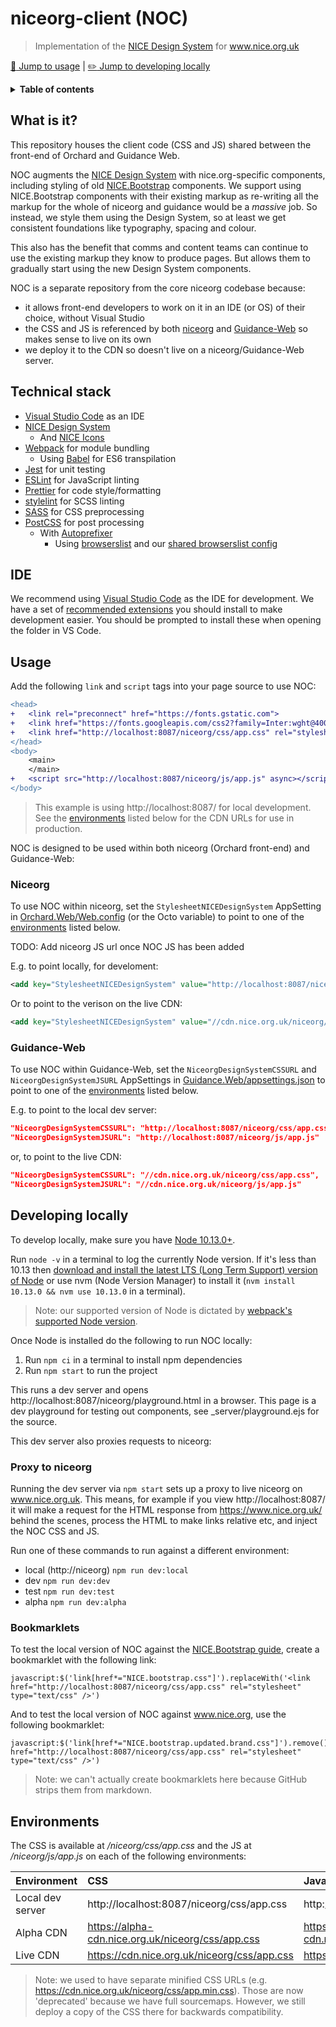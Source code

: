 # niceorg-client (NOC)

> Implementation of the [NICE Design System](https://design-system.nice.org.uk/) for www.nice.org.uk

[:rocket: Jump to usage](#usage) | [:pencil2: Jump to developing locally](#developing-locally)

<details>
<summary><strong>Table of contents</strong></summary>

- [What is it?](#what-is-it)
- [Technical stack](#technical-stack)
- [IDE](#ide)
- [Usage](#usage)
	- [Niceorg](#niceorg)
	- [Guidance-Web](#guidance-web)
- [Developing locally](#developing-locally)
	- [Proxy to niceorg](#proxy-to-niceorg)
	- [Bookmarklets](#bookmarklets)
- [Environments](#environments)

</details>

## What is it?

This repository houses the client code (CSS and JS) shared between the front-end of Orchard and Guidance Web.

NOC augments the [NICE Design System](https://design-system.nice.org.uk/) with nice.org-specific components, including styling of old [NICE.Bootstrap](https://github.com/nice-digital/NICE.Bootstrap) components. We support using NICE.Bootstrap components with their existing markup as re-writing all the markup for the whole of niceorg and guidance would be a _massive_ job. So instead, we style them using the Design System, so at least we get consistent foundations like typography, spacing and colour.

This also has the benefit that comms and content teams can continue to use the existing markup they know to produce pages. But allows them to gradually start using the new Design System components.

NOC is a separate repository from the core niceorg codebase because:

- it allows front-end developers to work on it in an IDE (or OS) of their choice, without Visual Studio
- the CSS and JS is referenced by both [niceorg](https://github.com/nice-digital/niceorg) and [Guidance-Web](https://github.com/nice-digital/guidance-web) so makes sense to live on its own
- we deploy it to the CDN so doesn't live on a niceorg/Guidance-Web server.

## Technical stack

- [Visual Studio Code](https://code.visualstudio.com/) as an IDE
- [NICE Design System](https://design-system.nice.org.uk/)
  - And [NICE Icons](https://github.com/nice-digital/nice-icons)
- [Webpack](https://webpack.js.org/) for module bundling
  - Using [Babel](https://babeljs.io/) for ES6 transpilation
- [Jest](https://jestjs.io/) for unit testing
- [ESLint](https://eslint.org/) for JavaScript linting
- [Prettier](https://prettier.io/) for code style/formatting
- [stylelint](https://stylelint.io/) for SCSS linting
- [SASS](https://sass-lang.com/) for CSS preprocessing
- [PostCSS](http://postcss.org/) for post processing
  - With [Autoprefixer](https://github.com/postcss/autoprefixer)
    - Using [browserslist](https://github.com/browserslist/browserslist) and our [shared browserslist config](https://github.com/nice-digital/browserslist-config#readme)

## IDE

We recommend using [Visual Studio Code](https://code.visualstudio.com/) as the IDE for development. We have a set of [recommended extensions](.vscode/extensions.json) you should install to make development easier. You should be prompted to install these when opening the folder in VS Code.

## Usage

Add the following `link` and `script` tags into your page source to use NOC:

```diff
<head>
+	<link rel="preconnect" href="https://fonts.gstatic.com">
+	<link href="https://fonts.googleapis.com/css2?family=Inter:wght@400;600&family=Lora:ital,wght@0,600;1,600&display=swap" rel="stylesheet">
+	<link href="http://localhost:8087/niceorg/css/app.css" rel="stylesheet" type="text/css" />
</head>
<body>
	<main>
	</main>
+	<script src="http://localhost:8087/niceorg/js/app.js" async></script>
</body>
```

> This example is using http://localhost:8087/ for local development. See the [environments](#environments) listed below for the CDN URLs for use in production.

NOC is designed to be used within both niceorg (Orchard front-end) and Guidance-Web:

### Niceorg

To use NOC within niceorg, set the `StylesheetNICEDesignSystem` AppSetting in [Orchard.Web/Web.config](https://github.com/nice-digital/niceorg/blob/master/src/Orchard.Web/Web.config) (or the Octo variable) to point to one of the [environments](#environments) listed below.

TODO: Add niceorg JS url once NOC JS has been added

E.g. to point locally, for develoment:

```xml
<add key="StylesheetNICEDesignSystem" value="http://localhost:8087/niceorg/css/app.css" />
```

Or to point to the verison on the live CDN:

```xml
<add key="StylesheetNICEDesignSystem" value="//cdn.nice.org.uk/niceorg/css/app.css" />
```

### Guidance-Web

To use NOC within Guidance-Web, set the `NiceorgDesignSystemCSSURL` and `NiceorgDesignSystemJSURL` AppSettings in [Guidance.Web/appsettings.json](https://github.com/nice-digital/guidance-web/blob/master/Guidance.Web/appsettings.json#L121-L123) to point to one of the [environments](#environments) listed below.

E.g. to point to the local dev server:

```json
"NiceorgDesignSystemCSSURL": "http://localhost:8087/niceorg/css/app.css",
"NiceorgDesignSystemJSURL": "http://localhost:8087/niceorg/js/app.js"
```

or, to point to the live CDN:

```json
"NiceorgDesignSystemCSSURL": "//cdn.nice.org.uk/niceorg/css/app.css",
"NiceorgDesignSystemJSURL": "//cdn.nice.org.uk/niceorg/js/app.js"
```

## Developing locally

To develop locally, make sure you have [Node 10.13.0+](https://nodejs.org/en/download/).

Run `node -v` in a terminal to log the currently Node version. If it's less than 10.13 then [download and install the latest LTS (Long Term Support) version of Node](https://nodejs.org/en/download/) or use nvm (Node Version Manager) to install it (`nvm install 10.13.0 && nvm use 10.13.0` in a terminal). 

> Note: our supported version of Node is dictated by [webpack's supported Node version](https://webpack.js.org/concepts/#environment).

Once Node is installed do the following to run NOC locally:

1. Run `npm ci` in a terminal to install npm dependencies
2. Run `npm start` to run the project

This runs a dev server and opens http://localhost:8087/niceorg/playground.html in a browser. This page is a dev playground for testing out components, see _server/playground.ejs for the source.

This dev server also proxies requests to niceorg:

### Proxy to niceorg

Running the dev server via `npm start` sets up a proxy to live niceorg on www.nice.org.uk. This means, for example if you view http://localhost:8087/ it will make a request for the HTML response from https://www.nice.org.uk/ behind the scenes, process the HTML to make links relative etc, and inject the NOC CSS and JS.

Run one of these commands to run against a different environment:

- local (http://niceorg) `npm run dev:local`
- dev `npm run dev:dev`
- test `npm run dev:test`
- alpha `npm run dev:alpha`

### Bookmarklets

To test the local version of NOC against the [NICE.Bootstrap guide](http://nice-digital.github.io/NICE.Bootstrap/index.html), create a bookmarklet with the following link:

```
javascript:$('link[href*="NICE.bootstrap.css"]').replaceWith('<link href="http://localhost:8087/niceorg/css/app.css" rel="stylesheet" type="text/css" />')
```

And to test the local version of NOC against www.nice.org, use the following bookmarklet:

```
javascript:$('link[href*="NICE.bootstrap.updated.brand.css"]').remove(),$('link[href*="fontawesome.css"]').remove(),$('link[href*="NICE.glyphs.css"]').remove(),$('link[href*="NICE.base"]').remove(),$("head").append('<link href="http://localhost:8087/niceorg/css/app.css" rel="stylesheet" type="text/css" />')
```

> Note: we can't actually create bookmarklets here because GitHub strips them from markdown.

## Environments

The CSS is available at */niceorg/css/app.css* and the JS at */niceorg/js/app.js* on each of the following environments:

| Environment      | CSS                                               | JavaScript                                      |
| ---------------- | :------------------------------------------------ | :---------------------------------------------- |
| Local dev server | http://localhost:8087/niceorg/css/app.css         | http://localhost:8087/niceorg/js/app.js         |
| Alpha CDN        | https://alpha-cdn.nice.org.uk/niceorg/css/app.css | https://alpha-cdn.nice.org.uk/niceorg/js/app.js |
| Live CDN         | https://cdn.nice.org.uk/niceorg/css/app.css       | https://cdn.nice.org.uk/niceorg/js/app.js       |

> Note: we used to have separate minified CSS URLs (e.g. https://cdn.nice.org.uk/niceorg/css/app.min.css). Those are now 'deprecated' because we have full sourcemaps. However, we still deploy a copy of the CSS there for backwards compatibility.
